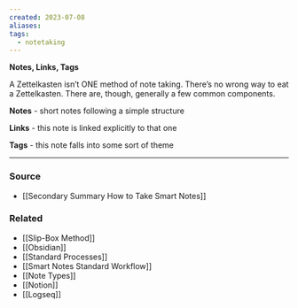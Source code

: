 ```yaml
---
created: 2023-07-08
aliases: 
tags:
  - notetaking
---
```

**Notes, Links, Tags**

A Zettelkasten isn’t ONE method of note taking. There’s no wrong way to eat a Zettelkasten. There are, though, generally a few common components.

**Notes** - short notes following a simple structure

**Links** - this note is linked explicitly to that one

**Tags** - this note falls into some sort of theme

---

### Source
- [[Secondary Summary How to Take Smart Notes]]

### Related
- [[Slip-Box Method]] 
- [[Obsidian]] 
- [[Standard Processes]] 
- [[Smart Notes Standard Workflow]] 
- [[Note Types]] 
- [[Notion]] 
- [[Logseq]]